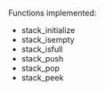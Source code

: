 Functions implemented:

-   stack_initialize
-   stack_isempty
-   stack_isfull
-   stack_push
-   stack_pop
-   stack_peek
